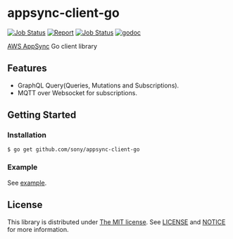 appsync-client-go
=================

[![Job Status](https://inspecode.rocro.com/badges/github.com/sony/appsync-client-go/status?token=VN4s0UD-m44_nY-nP0kSWRE3aVQiTg4UY2oTpm8r_Zc&branch=master)](https://inspecode.rocro.com/jobs/github.com/sony/appsync-client-go/latest?completed=true&branch=master)
[![Report](https://inspecode.rocro.com/badges/github.com/sony/appsync-client-go/report?token=VN4s0UD-m44_nY-nP0kSWRE3aVQiTg4UY2oTpm8r_Zc&branch=master)](https://inspecode.rocro.com/reports/github.com/sony/appsync-client-go/branch/master/summary)
[![Job Status](https://docstand.rocro.com/badges/github.com/sony/appsync-client-go/status?token=VN4s0UD-m44_nY-nP0kSWRE3aVQiTg4UY2oTpm8r_Zc&branch=master)](https://docstand.rocro.com/jobs/github.com/sony/appsync-client-go/latest?completed=true&branch=master)
[![godoc](https://docstand.rocro.com/badges/github.com/sony/appsync-client-go/documentation/godoc?token=VN4s0UD-m44_nY-nP0kSWRE3aVQiTg4UY2oTpm8r_Zc&branch=master)](https://docstand.rocro.com/docs/github.com/sony/appsync-client-go/branch/master/godoc/github.com/sony/appsync-client-go/)

[AWS AppSync](https://aws.amazon.com/jp/appsync/) Go client library

Features
--------

* GraphQL Query(Queries, Mutations and Subscriptions).
* MQTT over Websocket for subscriptions.

Getting Started
---------------

### Installation

```
$ go get github.com/sony/appsync-client-go
```

### Example

See [example](https://github.com/sony/appsync-client-go/blob/master/appsync_example_test.go).


License
---------
This library is distributed under [The MIT license](https://opensource.org/licenses/MIT). 
See [LICENSE](https://github.com/sony/appsync-client-go/blob/master/LICENSE) and
[NOTICE](https://github.com/sony/appsync-client-go/blob/master/NOTICE) for more information.
